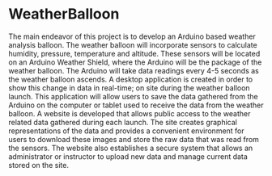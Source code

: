 # WeatherBalloon
The main endeavor of this project is to develop an Arduino based weather analysis balloon. The weather balloon will incorporate sensors to calculate humidity, pressure, temperature and altitude. These sensors will be located on an Arduino Weather Shield, where the Arduino will be the package of the weather balloon. The Arduino will take data readings every 4-5 seconds as the weather balloon ascends. A desktop application is created in order to show this change in data in real-time; on site during the weather balloon launch. This application will allow users to save the data gathered from the Arduino on the computer or tablet used to receive the data from the weather balloon. A website is developed that allows public access to the weather related data gathered during each launch. The site creates graphical representations of the data and provides a convenient environment for users to download these images and store the raw data that was read from the sensors. The website also establishes a secure system that allows an administrator or instructor to upload new data and manage current data stored on the site. 
